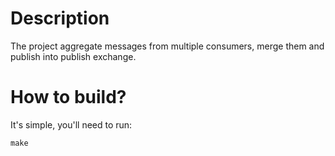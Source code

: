 # Description

The project aggregate messages from multiple consumers, merge them and publish into publish exchange.

# How to build?

It's simple, you'll need to run:

```
make
```
